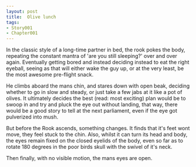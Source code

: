 ```yaml
---
layout: post
title:  Olive lunch
tags:
- Story001
- Chapter001
---
```


In the classic style of a long-time partner in bed, the rook pokes the body, repeating the constant mantra of 'are you still sleeping?' over and over again.  Eventually getting bored and instead deciding instead to eat the right eyeball, seeing as that will either wake the guy up, or at the very least, be the most awesome pre-flight snack.

He climbs aboard the mans chin, and stares down with open beak, deciding whether to go in slow and steady, or just take a few jabs at it like a pot of olives.  It ultimately decides the best (read: most exciting) plan would be to swoop in and try and pluck the eye out without landing, that way, there would be a good story to tell at the next parliament, even if the eye got pulverized into mush.

But before the Rook ascends, something changes.  It finds that it's feet wont move, they feel stuck to the chin.  Also, whilst it can turn its head and body, the eyes remain fixed on the closed eyelids of the body, even so far as to rotate 180 degrees in the poor birds skull with the swivel of it's neck.

Then finally, with no visible motion, the mans eyes are open.